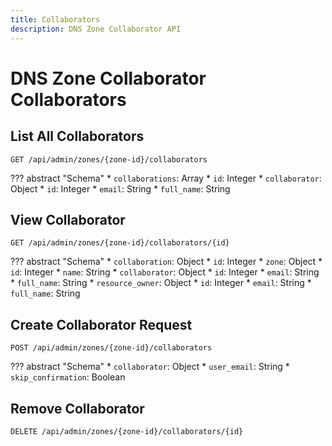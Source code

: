 ```yaml
---
title: Collaborators
description: DNS Zone Collaborator API
---
```

# DNS Zone Collaborator Collaborators

## List All Collaborators

`GET /api/admin/zones/{zone-id}/collaborators`

??? abstract "Schema"
    * `collaborations`: Array
        * `id`: Integer
        * `collaborator`: Object
            * `id`: Integer
            * `email`: String
            * `full_name`: String

## View Collaborator

`GET /api/admin/zones/{zone-id}/collaborators/{id}`

??? abstract "Schema"
    * `collaboration`: Object
        * `id`: Integer
        * `zone`: Object
            * `id`: Integer
            * `name`: String
    * `collaborator`: Object
        * `id`: Integer
        * `email`: String
        * `full_name`: String
    * `resource_owner`: Object
        * `id`: Integer
        * `email`: String
        * `full_name`: String

## Create Collaborator Request

`POST /api/admin/zones/{zone-id}/collaborators`

??? abstract "Schema"
    * `collaborator`: Object
        * `user_email`: String
        * `skip_confirmation`: Boolean

## Remove Collaborator

`DELETE /api/admin/zones/{zone-id}/collaborators/{id}`
